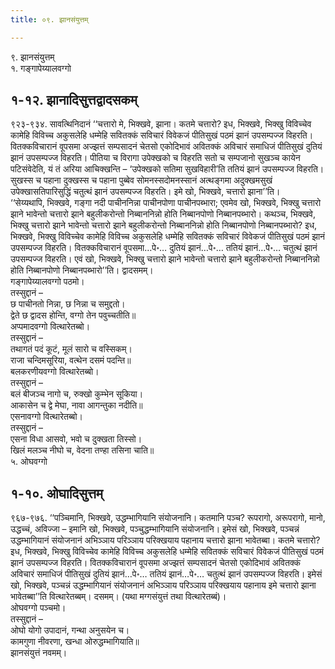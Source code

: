 ```yaml
---
title: ०९. झानसंयुत्तम्

---
```

९. झानसंयुत्तम्  
१. गङ्गापेय्यालवग्गो  


## १-१२. झानादिसुत्तद्वादसकम्

९२३-९३४. सावत्थिनिदानं ‘‘चत्तारो मे, भिक्खवे, झाना। कतमे चत्तारो? इध, भिक्खवे, भिक्खु विविच्चेव कामेहि विविच्च अकुसलेहि धम्मेहि सवितक्कं सविचारं विवेकजं पीतिसुखं पठमं झानं उपसम्पज्ज विहरति। वितक्कविचारानं वूपसमा अज्झत्तं सम्पसादनं चेतसो एकोदिभावं अवितक्कं अविचारं समाधिजं पीतिसुखं दुतियं झानं उपसम्पज्ज विहरति। पीतिया च विरागा उपेक्खको च विहरति सतो च सम्पजानो सुखञ्च कायेन पटिसंवेदेति, यं तं अरिया आचिक्खन्ति – ‘उपेक्खको सतिमा सुखविहारी’ति ततियं झानं उपसम्पज्ज विहरति। सुखस्स च पहाना दुक्खस्स च पहाना पुब्बेव सोमनस्सदोमनस्सानं अत्थङ्गमा अदुक्खमसुखं उपेक्खासतिपारिसुद्धिं चतुत्थं झानं उपसम्पज्ज विहरति। इमे खो, भिक्खवे, चत्तारो झाना’’ति।  
‘‘सेय्यथापि, भिक्खवे, गङ्गा नदी पाचीननिन्ना पाचीनपोणा पाचीनपब्भारा; एवमेव खो, भिक्खवे, भिक्खु चत्तारो झाने भावेन्तो चत्तारो झाने बहुलीकरोन्तो निब्बाननिन्नो होति निब्बानपोणो निब्बानपब्भारो। कथञ्च, भिक्खवे, भिक्खु चत्तारो झाने भावेन्तो चत्तारो झाने बहुलीकरोन्तो निब्बाननिन्नो होति निब्बानपोणो निब्बानपब्भारो? इध, भिक्खवे, भिक्खु विविच्चेव कामेहि विविच्च अकुसलेहि धम्मेहि सवितक्कं सविचारं विवेकजं पीतिसुखं पठमं झानं उपसम्पज्ज विहरति। वितक्कविचारानं वूपसमा…पे॰… दुतियं झानं…पे॰… ततियं झानं…पे॰… चतुत्थं झानं उपसम्पज्ज विहरति। एवं खो, भिक्खवे, भिक्खु चत्तारो झाने भावेन्तो चत्तारो झाने बहुलीकरोन्तो निब्बाननिन्नो होति निब्बानपोणो निब्बानपब्भारो’’ति। द्वादसमम्।  
गङ्गापेय्यालवग्गो पठमो।  
तस्सुद्दानं –  
छ पाचीनतो निन्ना, छ निन्ना च समुद्दतो।  
द्वेते छ द्वादस होन्ति, वग्गो तेन पवुच्चतीति॥  
अप्पमादवग्गो वित्थारेतब्बो।  
तस्सुद्दानं –  
तथागतं पदं कूटं, मूलं सारो च वस्सिकम्।  
राजा चन्दिमसूरिया, वत्थेन दसमं पदन्ति॥  
बलकरणीयवग्गो वित्थारेतब्बो।  
तस्सुद्दानं –  
बलं बीजञ्च नागो च, रुक्खो कुम्भेन सूकिया।  
आकासेन च द्वे मेघा, नावा आगन्तुका नदीति॥  
एसनावग्गो वित्थारेतब्बो।  
तस्सुद्दानं –  
एसना विधा आसवो, भवो च दुक्खता तिस्सो।  
खिलं मलञ्च नीघो च, वेदना तण्हा तसिना चाति॥  
५. ओघवग्गो  


## १-१०. ओघादिसुत्तम्

९६७-९७६. ‘‘पञ्चिमानि, भिक्खवे, उद्धम्भागियानि संयोजनानि। कतमानि पञ्च? रूपरागो, अरूपरागो, मानो, उद्धच्चं, अविज्जा – इमानि खो, भिक्खवे, पञ्चुद्धम्भागियानि संयोजनानि। इमेसं खो, भिक्खवे, पञ्चन्नं उद्धम्भागियानं संयोजनानं अभिञ्ञाय परिञ्ञाय परिक्खयाय पहानाय चत्तारो झाना भावेतब्बा। कतमे चत्तारो? इध, भिक्खवे, भिक्खु विविच्चेव कामेहि विविच्च अकुसलेहि धम्मेहि सवितक्कं सविचारं विवेकजं पीतिसुखं पठमं झानं उपसम्पज्ज विहरति। वितक्कविचारानं वूपसमा अज्झत्तं सम्पसादनं चेतसो एकोदिभावं अवितक्कं अविचारं समाधिजं पीतिसुखं दुतियं झानं…पे॰… ततियं झानं…पे॰… चतुत्थं झानं उपसम्पज्ज विहरति। इमेसं खो, भिक्खवे, पञ्चन्नं उद्धम्भागियानं संयोजनानं अभिञ्ञाय परिञ्ञाय परिक्खयाय पहानाय इमे चत्तारो झाना भावेतब्बा’’ति वित्थारेतब्बम्। दसमम्। (यथा मग्गसंयुत्तं तथा वित्थारेतब्बं)।  
ओघवग्गो पञ्चमो।  
तस्सुद्दानं –  
ओघो योगो उपादानं, गन्था अनुसयेन च।  
कामगुणा नीवरणा, खन्धा ओरुद्धम्भागियाति॥  
झानसंयुत्तं नवमम्।  